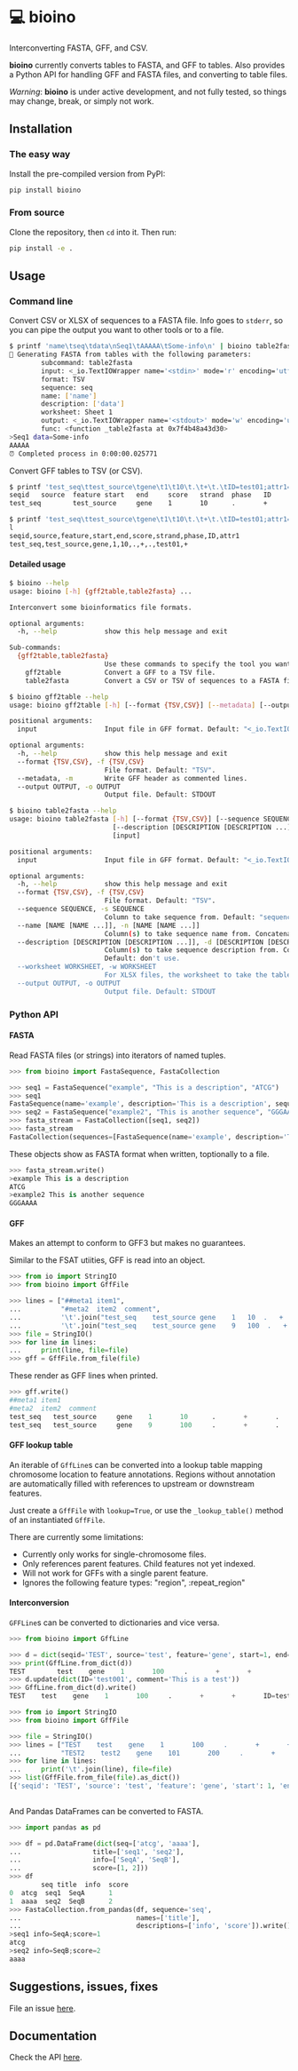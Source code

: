 # 💻 bioino

Interconverting FASTA, GFF, and CSV. 

**bioino** currently converts tables to FASTA, and GFF to tables. Also provides 
a Python API for handling GFF and FASTA files, and converting to table
files.

_Warning_: **bioino** is under active development, and not fully tested, so 
things may change, break, or simply not work.

## Installation

### The easy way

Install the pre-compiled version from PyPI:

```bash
pip install bioino
```

### From source

Clone the repository, then `cd` into it. Then run:

```bash
pip install -e .
```

## Usage

### Command line

Convert CSV or XLSX of sequences to a FASTA file. Info goes to `stderr`, so you can pipe the output you
want to other tools or to a file.

```bash
$ printf 'name\tseq\tdata\nSeq1\tAAAAA\tSome-info\n' | bioino table2fasta -n name -s seq -d data
🚀 Generating FASTA from tables with the following parameters:
        subcommand: table2fasta
        input: <_io.TextIOWrapper name='<stdin>' mode='r' encoding='utf-8'>
        format: TSV
        sequence: seq
        name: ['name']
        description: ['data']
        worksheet: Sheet 1
        output: <_io.TextIOWrapper name='<stdout>' mode='w' encoding='utf-8'>
        func: <function _table2fasta at 0x7f4b48a43d30>
>Seq1 data=Some-info
AAAAA
⏰ Completed process in 0:00:00.025771
```

Convert GFF tables to TSV (or CSV).

```bash
$ printf 'test_seq\ttest_source\tgene\t1\t10\t.\t+\t.\tID=test01;attr1=+\n' | bioino gff2table 2> /dev/null
seqid   source  feature start   end     score   strand  phase   ID      attr1
test_seq        test_source     gene    1       10      .       +       .       test01  +

$ printf 'test_seq\ttest_source\tgene\t1\t10\t.\t+\t.\tID=test01;attr1=+\n' | bioino gff2table -f CSV 2> /dev/nul
l
seqid,source,feature,start,end,score,strand,phase,ID,attr1
test_seq,test_source,gene,1,10,.,+,.,test01,+
```

#### Detailed usage

```bash
$ bioino --help
usage: bioino [-h] {gff2table,table2fasta} ...

Interconvert some bioinformatics file formats.

optional arguments:
  -h, --help            show this help message and exit

Sub-commands:
  {gff2table,table2fasta}
                        Use these commands to specify the tool you want to use.
    gff2table           Convert a GFF to a TSV file.
    table2fasta         Convert a CSV or TSV of sequences to a FASTA file.
```

```bash
$ bioino gff2table --help
usage: bioino gff2table [-h] [--format {TSV,CSV}] [--metadata] [--output OUTPUT] [input]

positional arguments:
  input                 Input file in GFF format. Default: "<_io.TextIOWrapper name='<stdin>' mode='r' encoding='utf-8'>".

optional arguments:
  -h, --help            show this help message and exit
  --format {TSV,CSV}, -f {TSV,CSV}
                        File format. Default: "TSV".
  --metadata, -m        Write GFF header as commented lines.
  --output OUTPUT, -o OUTPUT
                        Output file. Default: STDOUT
```

```bash
$ bioino table2fasta --help
usage: bioino table2fasta [-h] [--format {TSV,CSV}] [--sequence SEQUENCE] --name [NAME [NAME ...]]
                          [--description [DESCRIPTION [DESCRIPTION ...]]] [--worksheet WORKSHEET] [--output OUTPUT]
                          [input]

positional arguments:
  input                 Input file in GFF format. Default: "<_io.TextIOWrapper name='<stdin>' mode='r' encoding='utf-8'>".

optional arguments:
  -h, --help            show this help message and exit
  --format {TSV,CSV}, -f {TSV,CSV}
                        File format. Default: "TSV".
  --sequence SEQUENCE, -s SEQUENCE
                        Column to take sequence from. Default: "sequence".
  --name [NAME [NAME ...]], -n [NAME [NAME ...]]
                        Column(s) to take sequence name from. Concatenates values with "_", replaces spaces with "-". Required.
  --description [DESCRIPTION [DESCRIPTION ...]], -d [DESCRIPTION [DESCRIPTION ...]]
                        Column(s) to take sequence description from. Concatenates values with ";", replaces spaces with "_".
                        Default: don't use.
  --worksheet WORKSHEET, -w WORKSHEET
                        For XLSX files, the worksheet to take the table from. Default: "Sheet 1".
  --output OUTPUT, -o OUTPUT
                        Output file. Default: STDOUT
```

### Python API

#### FASTA

Read FASTA files (or strings) into iterators of named tuples.

```python
>>> from bioino import FastaSequence, FastaCollection

>>> seq1 = FastaSequence("example", "This is a description", "ATCG")
>>> seq1
FastaSequence(name='example', description='This is a description', sequence='ATCG')
>>> seq2 = FastaSequence("example2", "This is another sequence", "GGGAAAA")
>>> fasta_stream = FastaCollection([seq1, seq2])
>>> fasta_stream
FastaCollection(sequences=[FastaSequence(name='example', description='This is a description', sequence='ATCG'), FastaSequence(name='example2', description='This is another sequence', sequence='GGGAAAA')])

```

These objects show as FASTA format when written, toptionally to a file.

```python
>>> fasta_stream.write()  
>example This is a description
ATCG
>example2 This is another sequence
GGGAAAA
```

#### GFF

Makes an attempt to conform to GFF3 but makes no guarantees.

Similar to the FSAT utiities, GFF is read into an object.

```python
>>> from io import StringIO
>>> from bioino import GffFile

>>> lines = ["##meta1 item1", 
...          "#meta2  item2  comment", 
...          '\t'.join("test_seq    test_source gene    1   10  .   +   .   ID=test01;attr1=+".split()),
...          '\t'.join("test_seq    test_source gene    9   100  .   +   .   Parent=test01;attr2=+".split())]
>>> file = StringIO()
>>> for line in lines:
...     print(line, file=file)
>>> gff = GffFile.from_file(file)
```

These render as GFF lines when printed.

```python
>>> gff.write()  
##meta1 item1
#meta2  item2  comment
test_seq   test_source     gene    1       10      .       +       .       ID=test01;attr1=+
test_seq   test_source     gene    9       100     .       +       .       Parent=test01;attr2=+

```

#### GFF lookup table

An iterable of `GffLine`s can be converted into a lookup table mapping
chromosome location to feature annotations. Regions without annotation
are automatically filled with references to upstream or 
downstream features.

Just create a `GffFile` with `lookup=True`, or use the `_lookup_table()` method of an instantiated `GffFile`.

There are currently some limitations:
- Currently only works for single-chromosome files.
- Only references parent features. Child features not yet indexed.
- Will not work for GFFs with a single parent feature.
- Ignores the following feature types: "region", :repeat_region"

#### Interconversion

`GFFLine`s can be converted to dictionaries and vice versa.

```python
>>> from bioino import GffLine

>>> d = dict(seqid='TEST', source='test', feature='gene', start=1, end=100, score='.', strand='+', phase='+')
>>> print(GffLine.from_dict(d))
TEST        test    gene    1       100     .       +       +
>>> d.update(dict(ID='test001', comment='This is a test'))
>>> GffLine.from_dict(d).write() 
TEST    test    gene    1       100     .       +       +       ID=test001;comment=This is a test
```

```python
>>> from io import StringIO
>>> from bioino import GffFile

>>> file = StringIO()
>>> lines = ["TEST    test    gene    1       100     .       +       +  ID=test001;comment=Test".split(),
...          "TEST2    test2    gene    101       200     .       +       +  ID=test002;comment=Test2".split()]
>>> for line in lines:
...     print('\t'.join(line), file=file)
>>> list(GffFile.from_file(file).as_dict())  
[{'seqid': 'TEST', 'source': 'test', 'feature': 'gene', 'start': 1, 'end': 100, 'score': '.', 'strand': '+', 'phase': '+', 'ID': 'test001', 'comment': 'Test'}, {'seqid': 'TEST2', 'source': 'test2', 'feature': 'gene', 'start': 101, 'end': 200, 'score': '.', 'strand': '+', 'phase': '+', 'ID': 'test002', 'comment': 'Test2'}]
         

```

And Pandas DataFrames can be converted to FASTA.

```python
>>> import pandas as pd

>>> df = pd.DataFrame(dict(seq=['atcg', 'aaaa'], 
...                  title=['seq1', 'seq2'], 
...                  info=['SeqA', 'SeqB'], 
...                  score=[1, 2]))
>>> df 
        seq title  info  score
0  atcg  seq1  SeqA      1
1  aaaa  seq2  SeqB      2
>>> FastaCollection.from_pandas(df, sequence='seq', 
...                             names=['title'], 
...                             descriptions=['info', 'score']).write() 
>seq1 info=SeqA;score=1
atcg
>seq2 info=SeqB;score=2
aaaa
```

## Suggestions, issues, fixes

File an issue [here](https://github.com/scbirlab/bioino).

## Documentation

Check the API [here](https://bioino.readthedocs.org).